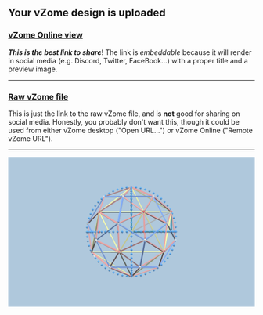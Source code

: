 ## Your vZome design is uploaded

### [vZome Online view][embed]

***This is the best link to share***!  The link is *embeddable* because it will render in social media (e.g. Discord, Twitter, FaceBook...) with a proper title and a preview image.

---

### [Raw vZome file][raw]

This is just the link to the raw vZome file, and is **not** good for
sharing on social media.
Honestly, you probably don't want this, though it could be used from either
vZome desktop ("Open URL...") or vZome Online ("Remote vZome URL").

---

![Image](<60-gon field-geodesicvZome.png>)


[embed]: <https://vzome.com/app/embed.py?url=https://raw.githubusercontent.com/John-Kostick/vzome-sharing/main/2021/09/16/22-52-06-60-gon%2Bfield-geodesicvZome/60-gon+field-geodesicvZome.vZome>
[raw]: <https://raw.githubusercontent.com/John-Kostick/vzome-sharing/main/2021/09/16/22-52-06-60-gon+field-geodesicvZome/60-gon field-geodesicvZome.vZome>
